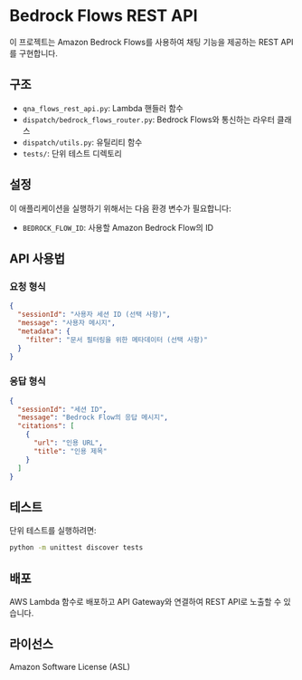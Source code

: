 # Bedrock Flows REST API

이 프로젝트는 Amazon Bedrock Flows를 사용하여 채팅 기능을 제공하는 REST API를 구현합니다.

## 구조

- `qna_flows_rest_api.py`: Lambda 핸들러 함수
- `dispatch/bedrock_flows_router.py`: Bedrock Flows와 통신하는 라우터 클래스
- `dispatch/utils.py`: 유틸리티 함수
- `tests/`: 단위 테스트 디렉토리

## 설정

이 애플리케이션을 실행하기 위해서는 다음 환경 변수가 필요합니다:

- `BEDROCK_FLOW_ID`: 사용할 Amazon Bedrock Flow의 ID

## API 사용법

### 요청 형식

```json
{
  "sessionId": "사용자 세션 ID (선택 사항)",
  "message": "사용자 메시지",
  "metadata": {
    "filter": "문서 필터링을 위한 메타데이터 (선택 사항)"
  }
}
```

### 응답 형식

```json
{
  "sessionId": "세션 ID",
  "message": "Bedrock Flow의 응답 메시지",
  "citations": [
    {
      "url": "인용 URL",
      "title": "인용 제목"
    }
  ]
}
```

## 테스트

단위 테스트를 실행하려면:

```bash
python -m unittest discover tests
```

## 배포

AWS Lambda 함수로 배포하고 API Gateway와 연결하여 REST API로 노출할 수 있습니다.

## 라이선스

Amazon Software License (ASL)